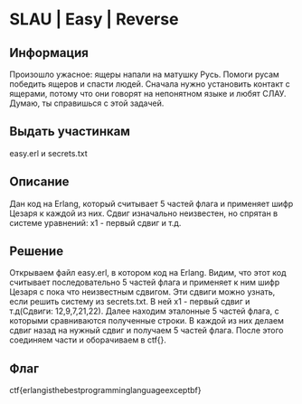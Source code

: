 # SLAU | Easy | Reverse

## Информация

Произошло ужасное: ящеры напали на матушку Русь. Помоги русам победить ящеров и спасти людей. Сначала нужно установить контакт с ящерами, потому что они говорят на непонятном языке и любят СЛАУ. Думаю, ты справишься с этой задачей.

## Выдать участинкам

easy.erl и secrets.txt

## Описание

Дан код на Erlang, который считывает 5 частей флага и применяет шифр Цезаря к каждой из них. Сдвиг изначально неизвестен, но спрятан в системе уравнений: x1 - первый сдвиг и т.д.

## Решение

Открываем файл easy.erl, в котором код на Erlang. Видим, что этот код считывает последовательно 5 частей флага и применяет к ним шифр Цезаря с пока что неизвестным сдвигом. Эти сдвиги можно узнать, если решить систему из secrets.txt. В ней x1 - первый сдвиг и т.д(Сдвиги: 12,9,7,21,22).  Далее находим эталонные 5 частей флага, с которыми сравниваются полученные строки. В каждой из них делаем сдвиг назад на нужный сдвиг и получаем 5 частей флага. После этого соединяем части и оборачиваем в ctf{}.

## Флаг

ctf{erlangisthebestprogramminglanguageexceptbf}

